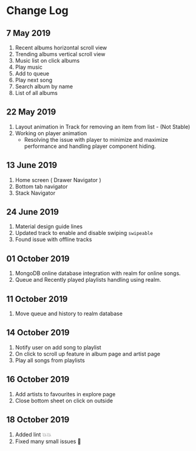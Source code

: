 # Change Log

## 7 May 2019

1. Recent albums horizontal scroll view
2. Trending albums vertical scroll view
3. Music list on click albums
4. Play music
5. Add to queue
6. Play next song
7. Search album by name
8. List of all albums

## 22 May 2019

1. Layout animation in Track for removing an item from list - (Not Stable)
2. Working on player animation
   - Resolving the issue with player to minimize and maximize performance and handling player component hiding.

## 13 June 2019

1. Home screen ( Drawer Navigator )
2. Bottom tab navigator
3. Stack Navigator

## 24 June 2019

1. Material design guide lines
2. Updated track to enable and disable swiping
   `swipeable`
3. Found issue with offline tracks

## 01 October 2019

1. MongoDB online database integration with realm for online songs.
2. Queue and Recently played playlists handling using realm.

## 11 October 2019

1. Move queue and history to realm database

## 14 October 2019

1. Notify user on add song to playlist
2. On click to scroll up feature in album page and artist page
3. Play all songs from playlists

## 16 October 2019

1. Add artists to favourites in explore page
2. Close bottom sheet on click on outside

## 18 October 2019

1. Added lint 💥💥
2. Fixed many small issues 🐜